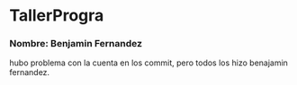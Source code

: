 # TallerProgra
### Nombre: Benjamin Fernandez
 hubo problema con la cuenta en los commit, pero todos los hizo benajamin fernandez.
